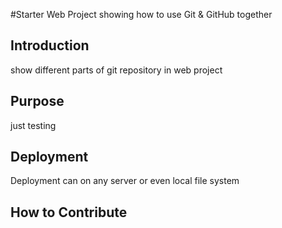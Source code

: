 #Starter Web Project
showing how to use Git & GitHub together
## Introduction
show different parts of git repository in web project
## Purpose
just testing
## Deployment
Deployment can on any server or even local file system
## How to Contribute
